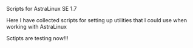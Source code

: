 Scripts for AstraLinux SE 1.7

Here I have collected scripts for setting up utilities that I could use when working with AstraLinux 

Sctipts are testing now!!! 
